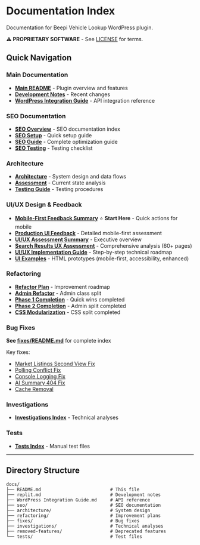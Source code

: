 # Documentation Index

Documentation for Beepi Vehicle Lookup WordPress plugin.

**⚠️ PROPRIETARY SOFTWARE** - See [LICENSE](../LICENSE) for terms.

## Quick Navigation

### Main Documentation
- **[Main README](../README.md)** - Plugin overview and features
- **[Development Notes](./replit.md)** - Recent changes
- **[WordPress Integration Guide](./WordPress%20Integration%20Guide.md)** - API integration reference

### SEO Documentation
- **[SEO Overview](./seo/README.md)** - SEO documentation index
- **[SEO Setup](./seo/SETUP.md)** - Quick setup guide
- **[SEO Guide](./seo/GUIDE.md)** - Complete optimization guide
- **[SEO Testing](./seo/TESTING.md)** - Testing checklist

### Architecture
- **[Architecture](./architecture/ARCHITECTURE.md)** - System design and data flows
- **[Assessment](./architecture/ASSESSMENT.md)** - Current state analysis
- **[Testing Guide](./architecture/TESTING_GUIDE.md)** - Testing procedures

### UI/UX Design & Feedback
- **[Mobile-First Feedback Summary](./architecture/MOBILE_FIRST_FEEDBACK_SUMMARY.md)** ⭐ **Start Here** - Quick actions for mobile
- **[Production UI Feedback](./architecture/PRODUCTION_UI_FEEDBACK.md)** - Detailed mobile-first assessment
- **[UI/UX Assessment Summary](./architecture/UI_UX_ASSESSMENT_SUMMARY.md)** - Executive overview
- **[Search Results UX Assessment](./architecture/SEARCH_RESULTS_UX_ASSESSMENT.md)** - Comprehensive analysis (60+ pages)
- **[UI/UX Implementation Guide](./architecture/UI_UX_IMPLEMENTATION_GUIDE.md)** - Step-by-step technical roadmap
- **[UI Examples](./tests/ui-examples/)** - HTML prototypes (mobile-first, accessibility, enhanced)

### Refactoring
- **[Refactor Plan](./refactoring/REFACTOR_PLAN.md)** - Improvement roadmap
- **[Admin Refactor](./refactoring/ADMIN_REFACTOR_PLAN.md)** - Admin class split
- **[Phase 1 Completion](./refactoring/PHASE_1_COMPLETION.md)** - Quick wins completed
- **[Phase 2 Completion](./refactoring/PHASE_2_COMPLETION.md)** - Admin split completed
- **[CSS Modularization](./refactoring/CSS_MODULARIZATION_SUMMARY.md)** - CSS split completed

### Bug Fixes
**See [fixes/README.md](./fixes/README.md)** for complete index

Key fixes:
- [Market Listings Second View Fix](./fixes/MARKET_LISTINGS_SECOND_VIEW_FIX.md)
- [Polling Conflict Fix](./fixes/POLLING_CONFLICT_FIX.md)
- [Console Logging Fix](./fixes/CONSOLE_LOGGING_FIX.md)
- [AI Summary 404 Fix](./fixes/ai-summary-404-fix.md)
- [Cache Removal](./fixes/CACHE_REMOVAL_SUMMARY.md)

### Investigations
- **[Investigations Index](./investigations/README.md)** - Technical analyses

### Tests
- **[Tests Index](./tests/README.md)** - Manual test files

---

## Directory Structure

```
docs/
├── README.md                          # This file
├── replit.md                          # Development notes
├── WordPress Integration Guide.md     # API reference
├── seo/                               # SEO documentation
├── architecture/                      # System design
├── refactoring/                       # Improvement plans
├── fixes/                             # Bug fixes
├── investigations/                    # Technical analyses
├── removed-features/                  # Deprecated features
└── tests/                             # Test files
```
